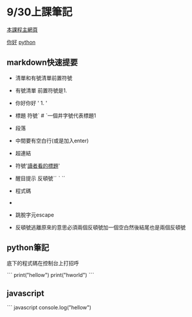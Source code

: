 # 9/30上課筆記

[本課程主網頁](https://rmilab.nkust.edu.tw)

[你好](https://www.youtube.com/)
[python](xxx筆記)

## markdown快速提要
 - 清單和有號清單前置符號
 - 有號清單 前置符號是1.

 - 你好你好 ' 1. '

 - 標題
  符號ˋ # ˋ一個井字號代表標題1

 - 段落

 - 中間要有空白行(或是加入enter)

 - 超連結

 - 符號'[讀者看的標題](網址)'

 - 醒目提示
  反頓號ˋˊ ˋ ˋˊ
  

 - 程式碼

 -  

 - 跳脫字元escape

 - 反頓號逃離原來的意思必須兩個反頓號加一個空白然後結尾也是兩個反頓號


## python筆記

  底下的程式碼在控制台上打招呼
  
ˋˋˋ
print("hellow")
print("hworld")
ˋˋˋ

## javascript 
ˋˋˋ javascript
console.log("hellow")






